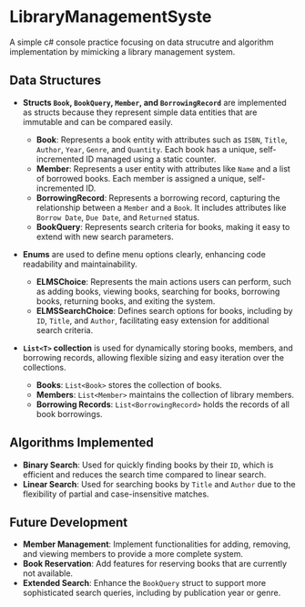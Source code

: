 # LibraryManagementSyste

A simple c# console practice focusing on data strucutre and algorithm implementation by mimicking a library management system.

## Data Structures

- **Structs `Book`, `BookQuery`, `Member`, and `BorrowingRecord`** are implemented as structs because they represent simple data entities that are immutable and can be compared easily.
  - **Book**: Represents a book entity with attributes such as `ISBN`, `Title`, `Author`, `Year`, `Genre`, and `Quantity`. Each book has a unique, self-incremented ID managed using a static counter.
  - **Member**: Represents a user entity with attributes like `Name` and a list of borrowed books. Each member is assigned a unique, self-incremented ID.
  - **BorrowingRecord**: Represents a borrowing record, capturing the relationship between a `Member` and a `Book`. It includes attributes like `Borrow Date`, `Due Date`, and `Returned` status.
  - **BookQuery**: Represents search criteria for books, making it easy to extend with new search parameters.

- **Enums** are used to define menu options clearly, enhancing code readability and maintainability.
  - **ELMSChoice**: Represents the main actions users can perform, such as adding books, viewing books, searching for books, borrowing books, returning books, and exiting the system.
  - **ELMSSearchChoice**: Defines search options for books, including by `ID`, `Title`, and `Author`, facilitating easy extension for additional search criteria.

- **`List<T>` collection** is used for dynamically storing books, members, and borrowing records, allowing flexible sizing and easy iteration over the collections.
  - **Books**: `List<Book>` stores the collection of books.
  - **Members**: `List<Member>` maintains the collection of library members.
  - **Borrowing Records**: `List<BorrowingRecord>` holds the records of all book borrowings.

## Algorithms Implemented

- **Binary Search**: Used for quickly finding books by their `ID`, which is efficient and reduces the search time compared to linear search.
- **Linear Search**: Used for searching books by `Title` and `Author` due to the flexibility of partial and case-insensitive matches.

## Future Development

- **Member Management**: Implement functionalities for adding, removing, and viewing members to provide a more complete system.
- **Book Reservation**: Add features for reserving books that are currently not available.
- **Extended Search**: Enhance the `BookQuery` struct to support more sophisticated search queries, including by publication year or genre.
